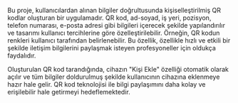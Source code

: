 Bu proje, kullanıcılardan alınan bilgiler doğrultusunda kişiselleştirilmiş QR kodlar oluşturan bir uygulamadır. QR kod, ad-soyad, iş yeri, pozisyon, telefon numarası, 
e-posta adresi gibi bilgileri içerecek şekilde yapılandırılır ve tasarımı kullanıcı tercihlerine göre özelleştirilebilir. Örneğin, QR kodun renkleri kullanıcı tarafından belirlenebilir.
Bu özellik, özellikle hızlı ve etkili bir şekilde iletişim bilgilerini paylaşmak isteyen profesyoneller için oldukça faydalıdır.

Oluşturulan QR kod tarandığında, cihazın "Kişi Ekle" özelliği otomatik olarak açılır ve tüm bilgiler doldurulmuş şekilde kullanıcının cihazına eklenmeye hazır hale gelir.
QR kod teknolojisi ile bilgi paylaşımını daha kolay ve erişilebilir hale getirmeyi hedeflemektedir.
